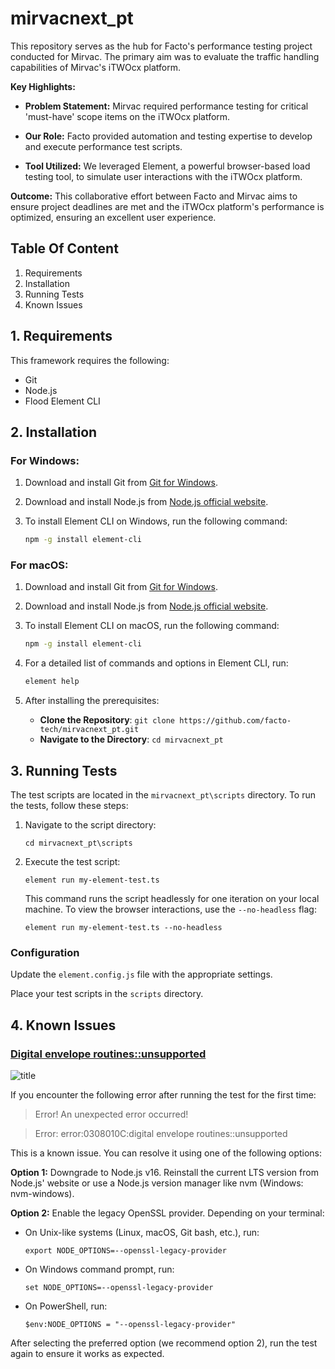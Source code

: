 # mirvacnext_pt

This repository serves as the hub for Facto's performance testing project conducted for Mirvac. The primary aim was to evaluate the traffic handling capabilities of Mirvac's iTWOcx platform.

**Key Highlights:**

- **Problem Statement:** Mirvac required performance testing for critical 'must-have' scope items on the iTWOcx platform.

- **Our Role:** Facto provided automation and testing expertise to develop and execute performance test scripts.

- **Tool Utilized:** We leveraged Element, a powerful browser-based load testing tool, to simulate user interactions with the iTWOcx platform.

**Outcome:** This collaborative effort between Facto and Mirvac aims to ensure project deadlines are met and the iTWOcx platform's performance is optimized, ensuring an excellent user experience.

## Table Of Content

1. Requirements
2. Installation
3. Running Tests
4. Known Issues

## 1. Requirements

This framework requires the following:

- Git 
- Node.js
- Flood Element CLI

## 2. Installation

### For Windows:

1. Download and install Git from [Git for Windows](https://gitforwindows.org/).
2. Download and install Node.js from [Node.js official website](https://nodejs.org/).
3. To install Element CLI on Windows, run the following command:

    ```bash
    npm -g install element-cli
    ```

### For macOS:

1. Download and install Git from [Git for Windows](https://gitforwindows.org/).
2. Download and install Node.js from [Node.js official website](https://nodejs.org/).
3. To install Element CLI on macOS, run the following command:

    ```bash 
    npm -g install element-cli
    ```

4. For a detailed list of commands and options in Element CLI, run:

    ```bash
    element help
    ```

5. After installing the prerequisites:
    - **Clone the Repository**: `git clone https://github.com/facto-tech/mirvacnext_pt.git`
    - **Navigate to the Directory**: `cd mirvacnext_pt`


## 3. Running Tests

The test scripts are located in the `mirvacnext_pt\scripts` directory. To run the tests, follow these steps:

1. Navigate to the script directory:

    ```
    cd mirvacnext_pt\scripts
    ```

2. Execute the test script:

    ```
    element run my-element-test.ts
    ```

    This command runs the script headlessly for one iteration on your local machine. To view the browser interactions, use the `--no-headless` flag:

    ```
    element run my-element-test.ts --no-headless
    ```

### Configuration

Update the `element.config.js` file with the appropriate settings.

Place your test scripts in the `scripts` directory.

## 4. Known Issues

### [Digital envelope routines::unsupported](https://stackoverflow.com/questions/69692842/error-message-error0308010cdigital-envelope-routinesunsupported)

![title](../mirvacnext_pt/Images/bug-flood.png)

If you encounter the following error after running the test for the first time:

> Error! An unexpected error occurred!

> Error: error:0308010C:digital envelope routines::unsupported

This is a known issue. You can resolve it using one of the following options:

**Option 1:** Downgrade to Node.js v16. Reinstall the current LTS version from Node.js' website or use a Node.js version manager like nvm (Windows: nvm-windows).

**Option 2:** Enable the legacy OpenSSL provider. Depending on your terminal:

- On Unix-like systems (Linux, macOS, Git bash, etc.), run:

    ```shell
    export NODE_OPTIONS=--openssl-legacy-provider
    ```

- On Windows command prompt, run:

    ```shell
    set NODE_OPTIONS=--openssl-legacy-provider
    ```

- On PowerShell, run:

    ```shell
    $env:NODE_OPTIONS = "--openssl-legacy-provider"
    ```

After selecting the preferred option (we recommend option 2), run the test again to ensure it works as expected.
